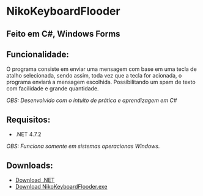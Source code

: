 # NikoKeyboardFlooder
## Feito em C#, Windows Forms

## Funcionalidade:
O programa consiste em enviar uma mensagem com base em uma tecla de atalho selecionada, sendo assim, toda vez que a tecla for acionada, o programa enviará a mensagem escolhida.
Possibilitando um spam de texto com facilidade e grande quantidade.

*OBS: Desenvolvido com o intuito de prática e aprendizagem em C#*

## Requisitos:

- .NET 4.7.2

*OBS: Funciona somente em sistemas operacionas Windows.*

## Downloads:

- [Download .NET](https://dotnet.microsoft.com/download/dotnet-framework/net472)
- [Download NikoKeyboardFlooder.exe](https://github.com/nikao8/NikoKeyboardFlooder/raw/main/exe_file/NikoKeyboardFlooder.exe)
